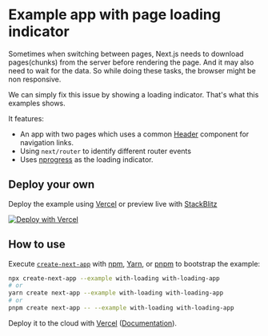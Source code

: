 # Example app with page loading indicator

Sometimes when switching between pages, Next.js needs to download pages(chunks) from the server before rendering the page. And it may also need to wait for the data. So while doing these tasks, the browser might be non responsive.

We can simply fix this issue by showing a loading indicator. That's what this examples shows.

It features:

- An app with two pages which uses a common [Header](./components/Header.js) component for navigation links.
- Using `next/router` to identify different router events
- Uses [nprogress](https://github.com/rstacruz/nprogress) as the loading indicator.

## Deploy your own

Deploy the example using [Vercel](https://vercel.com?utm_source=github&utm_medium=readme&utm_campaign=next-example) or preview live with [StackBlitz](https://stackblitz.com/github/vercel/next.js/tree/canary/examples/with-loading)

[![Deploy with Vercel](https://vercel.com/button)](https://vercel.com/new/git/external?repository-url=https://github.com/vercel/next.js/tree/canary/examples/with-loading&project-name=with-loading&repository-name=with-loading)

## How to use

Execute [`create-next-app`](https://github.com/vercel/next.js/tree/canary/packages/create-next-app) with [npm](https://docs.npmjs.com/cli/init), [Yarn](https://yarnpkg.com/lang/en/docs/cli/create/), or [pnpm](https://pnpm.io) to bootstrap the example:

```bash
npx create-next-app --example with-loading with-loading-app
# or
yarn create next-app --example with-loading with-loading-app
# or
pnpm create next-app -- --example with-loading with-loading-app
```

Deploy it to the cloud with [Vercel](https://vercel.com/new?utm_source=github&utm_medium=readme&utm_campaign=next-example) ([Documentation](https://nextjs.org/docs/deployment)).
